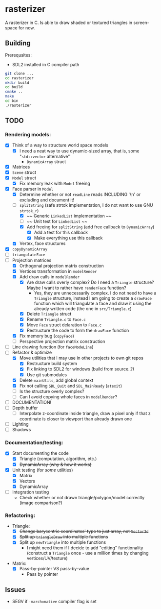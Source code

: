 # rasterizer

A rasterizer in C. Is able to draw shaded or textured triangles in screen-space for now.

## Building

Prerequsites:
- SDL2 installed in C compiler path

```bash
git clone ...
cd rasterizer
mkdir build
cd build
cmake ..
make
cd bin
./rasterizer
```

## TODO
### Rendering models:
- [x] Think of a way to structure world space models
    - [x] I need a neat way to use dynamic-sized array, that is, some "`std::vector` alternative"
        - `DynamicArray` struct
- [x] Matrices
- [x] `Scene` struct
- [x] `Model` struct
    - [x] Fix memory leak with `Model` freeing
- [x] Face parser in `Model`
    - [x] Determine whether or not `readLine` reads INCLUDING '\n' or excluding and document it!
    - [ ] `splitString` (safe strtok implementation, I do not want to use GNU `strtok_r`)
        - [x] ~~ Generic `LinkedList` implementation ~~
        - [ ] ~~ Unit test for `LinkedList` ~~
        - [x] Add freeing for `splitString` (add free callback to `DynamicArray`)
            - [x] Add a test for this callback
            - [x] Make everything use this callback
    - [x] Vertex, face structures
- [x] `copyDynamicArray`
- [ ] `triangulateFace` 
- [ ] Projection matrices
    - [x] Orthogonal projection matrix construction
    - [x] Vertices transformation in `modelRender`
    - [x] Add draw calls in `modelRender`
        - [x] Are draw calls overly complex? Do I need a `Triangle` structure? Maybe I want to rather have `renderFace` function?
            - Yes, they are unnecessarily complex. I do not need to have a `Triangle` structure, instead I am going to create a `drawFace` function which will triangulate a face and draw it using the already written code (the one in `src/Triangle.c`)
        - [x] Delete `Triangle` struct
        - [x] Rename `Triangle.c` to `Face.c`
        - [x] Move `Face` struct delaration to `Face.c`
        - [x] Restructure the code to form the `drawFace` function
    - [x] Fix memory bug (`copyFace`)
    - [ ] Perspective projection matrix construction
- [ ] Line drawing function (for `faceModeLine`)
- [ ] Refactor & optimize
    - [x] Move utilities that I may use in other projects to own git repos
        - [x] Restructure build system
        - [x] Fix linking to SDL2 for windows (build from source..?)
        - [x] Use git submodules
    - [x] Delete `mainUtils`, add global context
    - [x] Fix not calling `SDL_Quit` and `SDL_MainReady` (`atexit`)
    - [ ] Is the structure overly complex?
    - [ ] Can I avoid copying whole faces in `modelRender`?
- [ ] DOCUMENTATION!
- [ ] Depth buffer
    - [ ] Interpolate z-coordinate inside triangle, draw a pixel only if that z coordinate is closer to viewport than already drawn one
- [ ] Lighting
- [ ] Shadows

### Documentation/testing:
- [x] Start documenting the code
    - [x] Triangle (computation, algorithm, etc.)
    - [x] ~~DynamicArray (why & how it works)~~
- [x] Unit testing (for *some* utilities)
    - [x] Matrix
    - [x] Vectors
    - [x] DynamicArray
- [ ] Integration testing
    - Check whether or not drawn triangle/polygon/model correctly (image comparison?)

### Refactoring:
- Triangle:
    - [x] ~~Change barycentric coordinates' type to just array, not `Vector3d`~~
    - [x] ~~Split up `triangleDraw` into multiple functions~~
    - [x] Split up `newTriangle` into multiple functions
        - I might need them if I decide to add "editing" functionality (construct a `Triangle` once - use a million times by changing vertices/UV/texture)
- Matrix:
    - [x] Pass-by-pointer VS pass-by-value
        - Pass by pointer

## Issues
- SEGV if `-march=native` compiler flag is set
